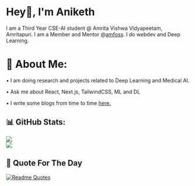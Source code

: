 # Hey👋, I'm Aniketh
I am a Third Year CSE-AI student @ Amrita Vishwa Vidyapeetam, Amritapuri. I am a Member and Mentor @[amfoss](https://amfoss.in/). I do webdev and Deep Learning.


# 💫 About Me:
• I am doing research and projects related to Deep Learning and Medical AI.

• Ask me about React, Next.js, TailwindCSS, ML and DL 

• I write some blogs from time to time [here.](https://anikethvijesh-blog.vercel.app/)

## 📊 GitHub Stats:
![](https://github-readme-streak-stats.herokuapp.com/?user=TheHuntsman4&theme=shadow_red&hide_border=false)
<br/>
![](https://github-readme-stats.vercel.app/api/top-langs/?username=TheHuntsman4&theme=shadow_red&hide_border=false&include_all_commits=true&count_private=true)

## 💭 Quote For The Day
[![Readme Quotes](https://quotes-github-readme.vercel.app/api?type=horizontal&theme=dracula)](https://github.com/piyushsuthar/github-readme-quotes)



<!-- Proudly created with GPRM ( https://gprm.itsvg.in ) -->
